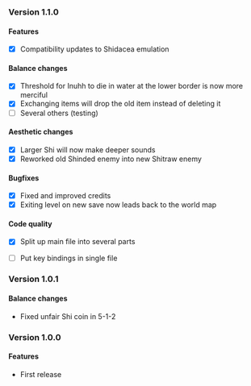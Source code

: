 ### Version 1.1.0

#### Features

* [X] Compatibility updates to Shidacea emulation

#### Balance changes

* [X] Threshold for Inuhh to die in water at the lower border is now more merciful
* [X] Exchanging items will drop the old item instead of deleting it
* [ ] Several others (testing)

#### Aesthetic changes

* [X] Larger Shi will now make deeper sounds
* [X] Reworked old Shinded enemy into new Shitraw enemy

#### Bugfixes

* [X] Fixed and improved credits
* [X] Exiting level on new save now leads back to the world map

#### Code quality

* [X] Split up main file into several parts
* [ ] Put key bindings in single file



### Version 1.0.1

#### Balance changes

* Fixed unfair Shi coin in 5-1-2



### Version 1.0.0

#### Features

* First release